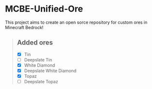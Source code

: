 # MCBE-Unified-Ore

This project aims to create an open sorce repository for custom ores in Minecraft Bedrock!

>  ## Added ores  
> - [X] Tin  
> - [ ] Deepslate Tin  
> - [X] White Diamond
> - [X] Deepslate White Diamond
> - [X] Topaz
> - [ ] Deepslate Topaz
